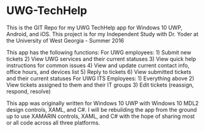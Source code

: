 # UWG-TechHelp
This is the GIT Repo for my UWG TechHelp app for Windows 10 UWP, Android, and iOS.
This project is for my Independent Study with Dr. Yoder at the University of West Georgia - Summer 2016

This app has the following functions:
  For UWG employees:
    1) Submit new tickets
    2) View UWG services and their current statuses
    3) View quick help instructions for common issues
    4) View and update current contact info, office hours, and devices list
    5) Reply to tickets
    6) View submitted tickets and their current statuses
  For UWG ITS Employees:
    1) Everything above
    2) View tickets assigned to them and their IT groups
    3) Edit tickets (reassign, respond, resolve)
    
This app was originally written for Windows 10 UWP with Windows 10 MDL2 design controls, XAML, and C#. I will be rebuilding the app from the ground up to use XAMARIN controls, XAML, and C# with the hope of sharing most or all code across all three platforms.
